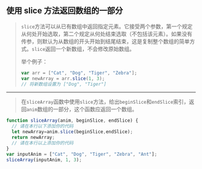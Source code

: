 ## 使用 slice 方法返回数组的一部分

> `slice`方法可以从已有数组中返回指定元素。它接受两个参数，第一个规定从何处开始选取，第二个规定从何处结束选取（不包括该元素）。如果没有传参，则默认为从数组的开头开始到结尾结束，这是复制整个数组的简单方式。`slice`返回一个新数组，不会修改原始数组。
>
> 举个例子：
>
> ```js
> var arr = ["Cat", "Dog", "Tiger", "Zebra"];
> var newArray = arr.slice(1, 3);
> // 将新数组设置为 ["Dog", "Tiger"]
> ```

---

> 在`sliceArray`函数中使用`slice`方法，给出`beginSlice`和`endSlice`索引，返回`anim`数组的一部分，这个函数应返回一个数组。

```js
function sliceArray(anim, beginSlice, endSlice) {
  // 请在本行以下添加你的代码
  let newArray=anim.slice(beginSlice,endSlice);
  return newArray;
  // 请在本行以上添加你的代码
}
var inputAnim = ["Cat", "Dog", "Tiger", "Zebra", "Ant"];
sliceArray(inputAnim, 1, 3);
```

